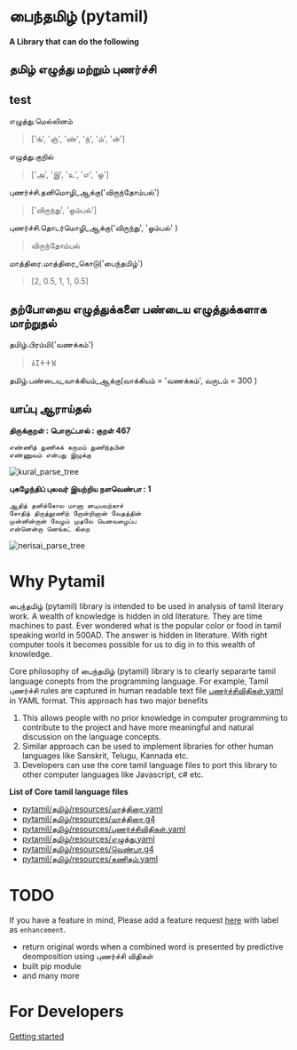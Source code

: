 # பைந்தமிழ் (pytamil) 
**A Library that can do the following**

## தமிழ் எழுத்து மற்றும் புணர்ச்சி
## test

எழுத்து.மெல்லினம்
>['ங்', 'ஞ்', 'ண்', 'ந்', 'ம்', 'ன்']

எழுத்து.குறில் 
>['அ', 'இ', 'உ', 'எ', 'ஒ']

புணர்ச்சி.தனிமொழி_ஆக்கு('விருந்தோம்பல்')
>['விருந்து', 'ஓம்பல்']

புணர்ச்சி.தொடர்மொழி_ஆக்கு('விருந்து', 'ஓம்பல்' )
>விருந்தோம்பல்

மாத்திரை.மாத்திரை_கொடு('பைந்தமிழ்')
>[2, 0.5, 1, 1, 0.5]

## தற்போதைய எழுத்துக்களை பண்டைய எழுத்துக்களாக மாற்றுதல்
தமிழ்.பிரம்மி('வணக்கம்')
>𑀯𑀡𑀓𑀓𑀫

தமிழ்.பண்டைய_வாக்கியம்_ஆக்கு(வாக்கியம் = 'வணக்கம்', வருடம் = 300 )

## யாப்பு ஆராய்தல்

**திருக்குறள் : பொருட்பால் : குறள் 467**
```
எண்ணித் துணிகக் கருமம் துணிந்தபின்
எண்ணுவம் என்பது இழுக்கு
```
![kural_parse_tree](https://user-images.githubusercontent.com/5801636/64476812-27e13d00-d1b1-11e9-8cea-2ad9ae8f353e.png)

**புகழேந்திப் புலவர் இயற்றிய நளவெண்பா : 1**
```
ஆதித் தனிக்கோல மானா னடியவற்காச்
சோதித் திருத்தூணிற் றோன்றினான் வேதத்தின்
முன்னின்றான் வேழம் முதலே யெனவழைப்ப
என்னென்றா னெங்கட் கிறை
```
![nerisai_parse_tree](https://user-images.githubusercontent.com/5801636/64476995-a9d26580-d1b3-11e9-9407-942e1204cd7a.png)

# Why Pytamil
பைந்தமிழ் (pytamil) library is intended to be used in analysis of tamil literary work. A wealth of knowledge is hidden in old literature. They are time machines to past. Ever wondered what is the popular color or food in tamil speaking world in 500AD. The answer is hidden in literature. With right computer tools it becomes possible for us to dig in to this wealth of knowledge. 

Core philosophy of பைந்தமிழ் (pytamil) library is to clearly separarte tamil language conepts from the programming language. For example, Tamil புணர்ச்சி rules are captured in human readable text file [புணர்ச்சிவிதிகள்.yaml](pytamil/தமிழ்/புணர்ச்சிவிதிகள்.yaml ) in YAML format. This approach has two major benefits

1. This allows people with no prior knowledge in computer programming to contribute to the project and have more meaningful and natural discussion on the language concepts.
2. Similar approach can be used to implement libraries for other human languages like Sanskrit, Telugu, Kannada etc.
2. Developers can use the core tamil language files to port this library to other computer languages like Javascript, c# etc.

**List of Core tamil language files**
* [pytamil/தமிழ்/resources/மாத்திரை.yaml](pytamil/தமிழ்/resources/மாத்திரை.yaml)
* [pytamil/தமிழ்/resources/மாத்திரை.g4](pytamil/தமிழ்/resources/மாத்திரை.g4)
* [pytamil/தமிழ்/resources/புணர்ச்சிவிதிகள்.yaml](pytamil/தமிழ்/resources/புணர்ச்சிவிதிகள்.yaml)
* [pytamil/தமிழ்/resources/எழுத்து.yaml](pytamil/தமிழ்/resources/எழுத்து.yaml)
* [pytamil/தமிழ்/resources/வெண்பா.g4](pytamil/தமிழ்/resources/வெண்பா.g4)
* [pytamil/தமிழ்/resources/கணிதம்.yaml](pytamil/தமிழ்/resources/கணிதம்.yaml)


# TODO
If you have a feature in mind, Please add a feature request [here](https://github.com/srix/pytamil/issues/new) with label as `enhancement`.

* return original words when a combined word is presented by predictive deomposition using புணர்ச்சி விதிகள்
* built pip module
* and many more

# For Developers
[Getting started](docs/setup.md)

